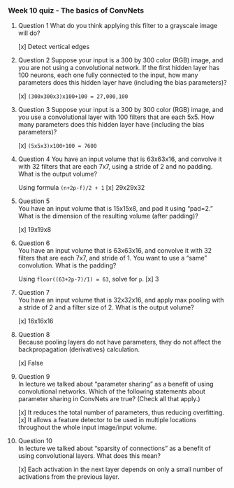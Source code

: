### Week 10 quiz - The basics of ConvNets

1. Question 1
What do you think applying this filter to a grayscale image will do?

	[x] Detect vertical edges

2. Question 2 
Suppose your input is a 300 by 300 color (RGB) image, and you are not using a convolutional network. If the first hidden layer has 100 neurons, each one fully connected to the input, how many parameters does this hidden layer have (including the bias parameters)?

	[x] `(300x300x3)x100+100 = 27,000,100`

3. Question 3
Suppose your input is a 300 by 300 color (RGB) image, and you use a convolutional layer with 100 filters that are each 5x5. How many parameters does this hidden layer have (including the bias parameters)?

	[x] `(5x5x3)x100+100 = 7600`

4. Question 4
You have an input volume that is 63x63x16, and convolve it with 32 filters that are each 7x7, using a stride of 2 and no padding. What is the output volume?
	
	Using formula `(n+2p-f)/2 + 1`
	[x] 29x29x32

5. Question 5  
You have an input volume that is 15x15x8, and pad it using “pad=2.” What is the dimension of the resulting volume (after padding)?

	[x] 19x19x8

6. Question 6    
You have an input volume that is 63x63x16, and convolve it with 32 filters that are each 7x7, and stride of 1. You want to use a “same” convolution. What is the padding?
	
	Using `floor((63+2p-7)/1) = 63`, solve for `p`.
	[x] 3

7. Question 7    
You have an input volume that is 32x32x16, and apply max pooling with a stride of 2 and a filter size of 2. What is the output volume?

	[x] 16x16x16

8. Question 8    
Because pooling layers do not have parameters, they do not affect the backpropagation (derivatives) calculation.

	[x] False

9. Question 9    
In lecture we talked about “parameter sharing” as a benefit of using convolutional networks. Which of the following statements about parameter sharing in ConvNets are true? (Check all that apply.)

	[x] It reduces the total number of parameters, thus reducing overfitting.
	[x] It allows a feature detector to be used in multiple locations throughout the whole input image/input volume.

10. Question 10    
In lecture we talked about “sparsity of connections” as a benefit of using convolutional layers. What does this mean?

	[x] Each activation in the next layer depends on only a small number of activations from the previous layer.
